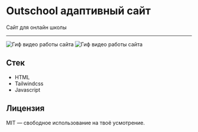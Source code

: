 # Outschool адаптивный сайт

Сайт для онлайн школы

---

![Гиф видео работы сайта](./public/gif_adaptive_outschool.gif)
![Гиф видео работы сайта](./public/gif_adaptive_outschool_mobile.gif)

## Стек
* HTML
* Tailwindcss
* Javascript



## Лицензия

MIT — свободное использование на твоё усмотрение.

